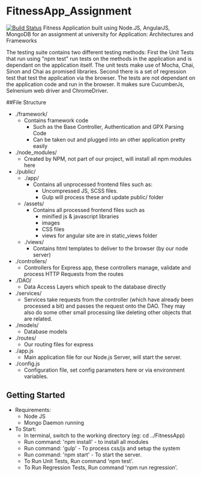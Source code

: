 # FitnessApp_Assignment
[![Build Status](https://travis-ci.com/aashwin/FitnessApp_Assignment.svg?token=QpWRxcsRng9ACRYUVjUW&branch=master)](https://travis-ci.com/aashwin/FitnessApp_Assignment)
Fitness Application built using Node.JS, AngularJS, MongoDB for an assignment at university for Application: Architectures and Frameworks

The testing suite contains two different testing methods:
First the Unit Tests that run using "npm test" run tests on the methods in the application and is dependant on the application itself. The unit tests make use of Mocha, Chai, Sinon and Chai as promised libraries.
Second there is a set of regression test that test the application via the browser. The tests are not dependant on the application code and run in the browser. It makes sure CucumberJs, Selnenium web driver and ChromeDriver.


##File Structure

- ./framework/
    - Contains framework code
        - Such as the Base Controller, Authentication and GPX Parsing Code
        - Can be taken out and plugged into an other application pretty easily
- ./node_modules/
    - Created by NPM, not part of our project, will install all npm modules here
- ./public/
    - ./app/
        - Contains all unprocessed frontend files such as:
            - Uncompressed JS, SCSS files.
            - Gulp will process these and update public/ folder
    - /assets/
        - Contains all processed frontend files such as
            - minified js & javascript libraries
            - images
            - CSS files
            - views for angular site are in static_views folder
    - ./views/
        - Contains html templates to deliver to the browser (by our node server)
- ./controllers/
    - Controllers for Express app, these controllers manage, validate and process HTTP Requests from the routes
- ./DAO/
    - Data Access Layers which speak to the database directly
- ./services/
    - Services take requests from the controller (which have already been processed a bit) and passes the request onto the DAO. They may also do some other small processing like deleting other objects that are related.
- ./models/
    - Database models
- ./routes/
    - Our routing files for express
- ./app.js
    - Main application file for our Node.js Server, will start the server.
- ./config.js
    - Configuration file, set config parameters here or via environment variables.

## Getting Started
- Requirements:
    - Node JS
    - Mongo Daemon running
- To Start:
    - In terminal, switch to the working directory (eg: cd ../FitnessApp)
    - Run command: 'npm install' - to install all modules
    - Run command: 'gulp' - To process css/js and setup the system
    - Run command: 'npm start' - To start the server.
    - To Run Unit Tests, Run command 'npm test'.
    - To Run Regression Tests, Run command 'npm run regression'.